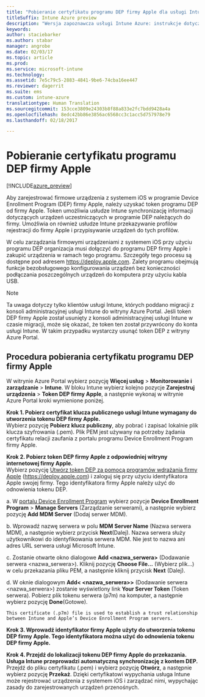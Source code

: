 ```yaml
---
title: "Pobieranie certyfikatu programu DEP firmy Apple dla usługi Intune"
titleSuffix: Intune Azure preview
description: "Wersja zapoznawcza usługi Intune Azure: instrukcje dotyczące skonfigurowania i przekazania certyfikatu wypychania MDM stanowiącego wymaganie wstępne dla zarządzania urządzeniami firmy Apple w usłudze Intune. "
keywords: 
author: staciebarker
ms.author: stabar
manager: angrobe
ms.date: 02/03/17
ms.topic: article
ms.prod: 
ms.service: microsoft-intune
ms.technology: 
ms.assetid: 7e5c79c5-2883-4841-9be6-74cba16ee447
ms.reviewer: dagerrit
ms.suite: ems
ms.custom: intune-azure
translationtype: Human Translation
ms.sourcegitcommit: 153cce3809e24303b8f88a833e2fc7bdd9428a4a
ms.openlocfilehash: 8edc42bb86e3856ac6568cc3c1acc5d757978e79
ms.lasthandoff: 02/18/2017

---
```


# <a name="get-an-apple-dep-certificate"></a>Pobieranie certyfikatu programu DEP firmy Apple

[!INCLUDE[azure_preview](../includes/azure_preview.md)]

Aby zarejestrować firmowe urządzenia z systemem iOS w programie Device Enrollment Program (DEP) firmy Apple, należy uzyskać token programu DEP od firmy Apple. Token umożliwia usłudze Intune synchronizację informacji dotyczących urządzeń uczestniczących w programie DEP należących do firmy. Umożliwia on również usłudze Intune przekazywanie profilów rejestracji do firmy Apple i przypisywanie urządzeń do tych profilów.

W celu zarządzania firmowymi urządzeniami z systemem iOS przy użyciu programu DEP organizacja musi dołączyć do programu DEP firmy Apple i zakupić urządzenia w ramach tego programu. Szczegóły tego procesu są dostępne pod adresem https://deploy.apple.com. Zalety programu obejmują funkcje bezobsługowego konfigurowania urządzeń bez konieczności podłączania poszczególnych urządzeń do komputera przy użyciu kabla USB.

> [!NOTE]
> Ta uwaga dotyczy tylko klientów usługi Intune, których poddano migracji z konsoli administracyjnej usługi Intune do witryny Azure Portal. Jeśli token DEP firmy Apple został usunięty z konsoli administracyjnej usługi Intune w czasie migracji, może się okazać, że token ten został przywrócony do konta usługi Intune. W takim przypadku wystarczy usunąć token DEP z witryny Azure Portal.

## <a name="steps-to-get-the-apple-dep-certificate"></a>Procedura pobierania certyfikatu programu DEP firmy Apple
W witrynie Azure Portal wybierz pozycję **Więcej usług** > **Monitorowanie i zarządzanie** > **Intune**. W bloku Intune wybierz kolejno pozycje **Zarejestruj urządzenia** > **Token DEP firmy Apple**, a następnie wykonaj w witrynie Azure Portal kroki wymienione poniżej.

**Krok 1. Pobierz certyfikat klucza publicznego usługi Intune wymagany do utworzenia tokenu DEP firmy Apple.**<br>
Wybierz pozycję **Pobierz klucz publiczny**, aby pobrać i zapisać lokalnie plik klucza szyfrowania (.pem). Plik PEM jest używany na potrzeby żądania certyfikatu relacji zaufania z portalu programu Device Enrollment Program firmy Apple.

**Krok 2. Pobierz token DEP firmy Apple z odpowiedniej witryny internetowej firmy Apple.**<br>
Wybierz pozycję [Utwórz token DEP za pomocą programów wdrażania firmy Apple](https://deploy.apple.com) (https://deploy.apple.com) i zaloguj się przy użyciu identyfikatora Apple swojej firmy. Tego identyfikatora firmy Apple należy użyć do odnowienia tokenu DEP.

   a.  W [portalu Device Enrollment Program](https://deploy.apple.com) wybierz pozycje **Device Enrollment Program** &gt; **Manage Servers** (Zarządzanie serwerami), a następnie wybierz pozycję **Add MDM Server** (Dodaj serwer MDM).

   b.  Wprowadź nazwę serwera w polu **MDM Server Name** (Nazwa serwera MDM), a następnie wybierz przycisk **Next**(Dalej). Nazwa serwera służy użytkownikowi do identyfikowania serwera MDM. Nie jest to nazwa ani adres URL serwera usługi Microsoft Intune.

   c.  Zostanie otwarte okno dialogowe **Add &lt;nazwa_serwera&gt;** (Dodawanie serwera <nazwa_serwera>). Kliknij pozycję **Choose File…** (Wybierz plik...) w celu przekazania pliku PEM, a następnie kliknij przycisk **Next** (Dalej).

   d.  W oknie dialogowym **Add&lt; <nazwa_serwera>&gt;** (Dodawanie serwera <nazwa_serwera>) zostanie wyświetlony link **Your Server Token** (Token serwera). Pobierz plik tokenu serwera (p7m) na komputer, a następnie wybierz pozycję **Done**(Gotowe).

    This certificate (.p7m) file is used to establish a trust relationship between Intune and Apple’s Device Enrollment Program servers.

**Krok 3. Wprowadź identyfikator firmy Apple użyty do utworzenia tokenu DEP firmy Apple. Tego identyfikatora można użyć do odnowienia tokenu DEP firmy Apple.**

**Krok 4. Przejdź do lokalizacji tokenu DEP firmy Apple do przekazania. Usługa Intune przeprowadzi automatyczną synchronizację z kontem DEP.**<br>
Przejdź do pliku certyfikatu (.pem) i wybierz pozycję **Otwórz**, a następnie wybierz pozycję **Przekaż**. Dzięki certyfikatowi wypychania usługa Intune może rejestrować urządzenia z systemem iOS i zarządzać nimi, wypychając zasady do zarejestrowanych urządzeń przenośnych.

